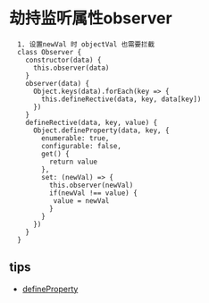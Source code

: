 # 劫持监听属性observer

```
  1. 设置newVal 时 objectVal 也需要拦截
  class Observer {
    constructor(data) {
      this.observer(data)
    }
    observer(data) {
      Object.keys(data).forEach(key => {
        this.defineRective(data, key, data[key])
      })
    }
    defineRective(data, key, value) {
      Object.defineProperty(data, key, {
        enumerable: true,
        configurable: false,
        get() {
          return value
        },
        set: (newVal) => {
          this.observer(newVal)
          if(newVal !== value) {
           value = newVal
          }
        }
      })
    }
  }
```

## tips
* [defineProperty](https://developer.mozilla.org/zh-CN/docs/Web/JavaScript/Reference/Global_Objects/Object/defineProperty)
